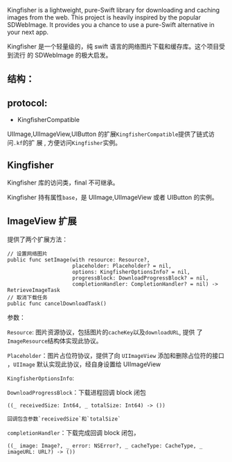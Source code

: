 Kingfisher is a lightweight, pure-Swift library for downloading and caching
images from the web. This project is heavily inspired by the popular SDWebImage.
It provides you a chance to use a pure-Swift alternative in your next app.

Kingfisher 是一个轻量级的，纯 swift 语言的网络图片下载和缓存库。这个项目受到流行
的 SDWebImage 的极大启发。

## 结构：

## protocol:

* KingfisherCompatible

UIImage,UIImageView,UIButton 的扩展`KingfisherCompatible`提供了链式访问`.kf`的扩
展 , 方便访问`Kingfisher`实例。

## Kingfisher

Kingfisher 库的访问类，final 不可继承。

Kingfisher 持有属性`base`，是 UIImage,UIImageView 或者 UIButton 的实例。

## ImageView 扩展

提供了两个扩展方法：

    // 设置网络图片
    public func setImage(with resource: Resource?,
                         placeholder: Placeholder? = nil,
                         options: KingfisherOptionsInfo? = nil,
                         progressBlock: DownloadProgressBlock? = nil,
                         completionHandler: CompletionHandler? = nil) -> RetrieveImageTask
    // 取消下载任务
    public func cancelDownloadTask()

参数：

`Resource`: 图片资源协议，包括图片的`cacheKey`以及`downloadURL`, 提供
了`ImageResource`结构体实现此协议。

`Placeholder`：图片占位符协议，提供了向 `UIImageView` 添加和删除占位符的接口
，`UIImage` 默认实现此协议，经自身设置给 UIImageView

`KingfisherOptionsInfo`:

`DownloadProgressBlock`：下载进程回调 block 闭包

    ((_ receivedSize: Int64, _ totalSize: Int64) -> ())

    回调包含参数`receivedSize`和`totalSize`

`completionHandler`：下载完成回调 block 闭包，

    ((_ image: Image?, _ error: NSError?, _ cacheType: CacheType, _ imageURL: URL?) -> ())

<!-- 回调中包含 -->
